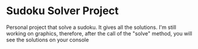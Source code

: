 # Sudoku Solver Project
Personal project that solve a sudoku. It gives all the solutions.
I'm still working on graphics, therefore, after the call of the "solve" method, you will see the solutions on your console
